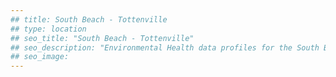 ```yaml
---
## title: South Beach - Tottenville
## type: location
## seo_title: "South Beach - Tottenville"
## seo_description: "Environmental Health data profiles for the South Beach - Tottenville neighborhood of NYC."
## seo_image: 
---
```

